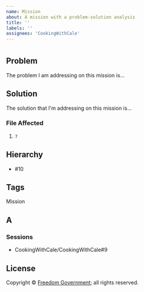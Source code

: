 ```yaml
---
name: Mission
about: A mission with a problem-solution analysis
title: ''
labels: ''
assignees: 'CookingWithCale'
---
```

# 

## Problem

The problem I am addressing on this mission is...

## Solution

The solution that I'm addressing on this mission is...

### File Affected

1. `?`

## Hierarchy

* #10

## Tags

Mission

## A



### Sessions

* CookingWithCale/CookingWithCale#9

## License

Copyright © [Freedom Government](https://github.com/FreedomGovernment); all rights reserved.
